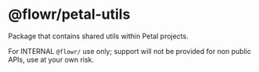 # @flowr/petal-utils

Package that contains shared utils within Petal projects.

For INTERNAL `@flowr/` use only; support will not be provided for non public APIs, use at your own risk.
